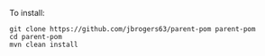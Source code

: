 To install:

```
git clone https://github.com/jbrogers63/parent-pom parent-pom
cd parent-pom
mvn clean install
```
